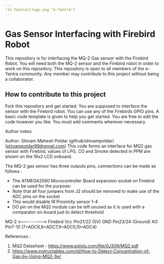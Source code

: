```yaml
---
![e-Yantra](logo.png "e-Yantra")
---
```


# Gas Sensor Interfacing with Firebird Robot

This repository is for interfacing the MQ-2 Gas sensor with the Firebird Robot. You will need both the MQ-2 sensor and the Firebird robot in order to work on this repository. This repository is open to all members of the e-Yantra community. Any member may contribute to this project without being a collaborator.

## How to contribute to this project
Fork this repository and get started. You are supposed to interface the sensor with the Firebird robot. You can use any of the Firebirds GPIO pins. A basic code template is given to help you get started. You are free to edit the code however you like. You must add comments wherever necessary.

Author notes:

Author: Shivam Mahesh Potdar (github/shivampotdar) (shivampotdar99@gmail.com)
This code forms an interface for MQ2 gas sensor with Firebird, values of LPG, CO and Smoke detected in PPM are
shown on the 16x2 LCD onboard.

The MQ-2 gas sensor has three outputs pins, connections can be made as follows :
- The ATMEGA2560 Microcontroller Board expansion socket on Firebird can be used for the purpose:
- Note that all four jumpers from J2 should be removed to make use of the ADC pins on the socket
- This would disable IR Proximity sensor 1-4
- DO pin on the MQ2 module can be left unused as it is used with a comparator on-board just to detect threshold

MQ-2 <---------> Firebird
Vcc             Pin21/22 (5V)
GND				Pin23/24 (Ground)
AO				Pin7-10 (7=ADC6,8=ADC7,9=ADC5,10=ADC4)

References :
1. MQ2 Datasheet - https://www.pololu.com/file/0J309/MQ2.pdf
2. https://www.instructables.com/id/How-to-Detect-Concentration-of-Gas-by-Using-MQ2-Se/

